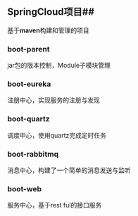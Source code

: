 ## SpringCloud项目##
基于**maven**构建和管理的项目

### boot-parent ###
jar包的版本控制，Module子模块管理

### boot-eureka ###
注册中心，实现服务的注册与发现

### boot-quartz ###
调度中心，使用quartz完成定时任务

### boot-rabbitmq ###
消息中心，构建了一个简单的消息发送与监听

### boot-web ###
服务中心，基于rest ful的接口服务





